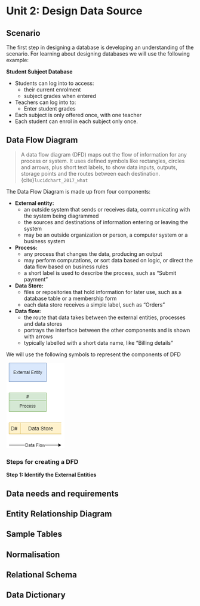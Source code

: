 # Unit 2: Design Data Source

## Scenario
The first step in designing a database is developing an understanding of the scenario. For learning about designing databases we will use the following example:

**Student Subject Database**
- Students can log into to access:
  - their current enrolment
  - subject grades when entered
- Teachers can log into to:
  - Enter student grades
- Each subject is only offered once, with one teacher
- Each student can enrol in each subject only once.

## Data Flow Diagram
> A data flow diagram (DFD) maps out the flow of information for any process or system. It uses defined symbols like rectangles, circles and arrows, plus short text labels, to show data inputs, outputs, storage points and the routes between each destination. {cite}`lucidchart_2017_what`

The Data Flow Diagram is made up from four components:
- **External entity:** 
  - an outside system that sends or receives data, communicating with the system being diagrammed
  - the sources and destinations of information entering or leaving the system 
  - may be an outside organization or person, a computer system or a business system
- **Process:**
  - any process that changes the data, producing an output
  - may perform computations, or sort data based on logic, or direct the data flow based on business rules
  - a short label is used to describe the process, such as “Submit payment”
- **Data Store:**
  - files or repositories that hold information for later use, such as a database table or a membership form
  - each data store receives a simple label, such as “Orders”
- **Data flow:** 
  - the route that data takes between the external entities, processes and data stores
  - portrays the interface between the other components and is shown with arrows
  - typically labelled with a short data name, like “Billing details”

We will use the following symbols to represent the components of DFD

![DFD Components](../assets/dfd_symbols.png)

### Steps for creating a DFD

**Step 1: Identify the External Entities**


## Data needs and requirements


## Entity Relationship Diagram


## Sample Tables


## Normalisation


## Relational Schema


## Data Dictionary

